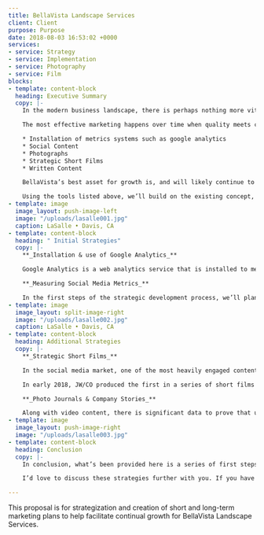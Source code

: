 ```yaml
---
title: BellaVista Landscape Services
client: Client
purpose: Purpose
date: 2018-08-03 16:53:02 +0000
services:
- service: Strategy
- service: Implementation
- service: Photography
- service: Film
blocks:
- template: content-block
  heading: Executive Summary
  copy: |-
    In the modern business landscape, there is perhaps nothing more vital to the continued success and growth of a company than social media. across all sectors of business, companies with a strong social media presence are able to continuously and consistently connect with their clients, leading to strong interpersonal relationships, and continued trust predicated on the personal touch and humanity you can demonstrate through social media. As of 2017, Facebook has over 2 billion active monthly users, Twitter has over 300 million active monthly users, and Instagram has 600 million monthly active users, and more importantly within the construction sector, LinkedIn has 450 million active monthly users.

    The most effective marketing happens over time when quality meets consistency. We will create consistent, quality content in the following ways:

    * Installation of metrics systems such as google analytics
    * Social Content
    * Photographs
    * Strategic Short Films
    * Written Content

    BellaVista’s best asset for growth is, and will likely continue to be, predicated on a strong relationship with property managers and residential homeowners throughout Northern California. The strategy has been to create a culture where clients feel personally cared for, while blvs operates on a large scale level; a small-scale feel with large-scale capabilities and quality.

    Using the tools listed above, we’ll build on the existing concept, and be able to build out a solid marketing strategy that will help blvs achieve it’s goals for growth on digital platforms over the next 2-3 years.
- template: image
  image_layout: push-image-left
  image: "/uploads/lasalle001.jpg"
  caption: LaSalle • Davis, CA
- template: content-block
  heading: " Initial Strategies"
  copy: |-
    **_Installation & use of Google Analytics_**

    Google Analytics is a web analytics service that is installed to measure user input on a website. It can track page views, seeing which pages users navigate to, can measure the amount of time spent on each page to view which content most draws users, and can provide information as to what sent the user to the website, i.e. if they were sent from a BVLS newsletter, through Facebook or other social media platforms etc. giving you the tools to be able to measure digital engagement with the content that you’ve provided on the site, and strategically place content according to those metrics.

    **_Measuring Social Media Metrics_**

    In the first steps of the strategic development process, we’ll plan out 1-2 months worth of social media content across all platforms, specifically LinkedIn, Facebook, Instagram, Pinterest, Medium, and Houzz. This content will include photographs of properties, written stories of staff, email newsletters, photo journals telling stories of the company, and sharing pertinent articles and content from within the landscape & construction industry. The goal of this will be to build an audience, measure audience engagement, and use the metrics that we’ve gathered to plan future social media content. This is how we can start to develop our long-term social media strategy, utilizing the data that we collect to push the most effective content.
- template: image
  image_layout: split-image-right
  image: "/uploads/lasalle002.jpg"
  caption: LaSalle • Davis, CA
- template: content-block
  heading: Additional Strategies
  copy: |-
    **_Strategic Short Films_**

    In the social media market, one of the most heavily engaged content types is video. In 2017, hubspot reported that 74% of all internet traffic was video content, and by 2019, Cisco has projected that 90% of all internet traffic will be video. This places a high importance on video content for Bella Vista.

    In early 2018, JW/CO produced the first in a series of short films for eyecenter optometric, telling the story of their founder. The short is meant to create a vision for who they are: a company with a small-business mindset operating on a large scale across the area. We will plan to create similar videos, telling the story of bvls. the specific content and stories will be planned out at a later time, but we will create a series of shorts to utilize on social media, and the BVLS website.

    **_Photo Journals & Company Stories_**

    Along with video content, there is significant data to prove that users engage most fully with content that includes imagery. We can create and tell stories of staff members, of the company itself, of specific properties that blvs transformed, coupled with photographs that will be shot to help tell those stories. This is a somewhat new genre of marketing type- essentially a photo journal that weaves together a narrative with the visuals, tying the story of BVLS to the power of photographic content. These stories and photos can be shared on social networks like Pinterest, Houzz, Facebook, Instagram, and [Medium](http://medium.com/), where we can create a corporate blog and utilize their format to help share the story of your company.
- template: image
  image_layout: push-image-right
  image: "/uploads/lasalle003.jpg"
- template: content-block
  heading: Conclusion
  copy: |-
    In conclusion, what’s been provided here is a series of first steps- concepts for a full-featured marketing strategy that will begin with discovering metrics that work for your company, combined with other proven tools that have been shown to work. using this proposal as a starting point, we can discuss the specific ideas and tools that can work moving forward to help you build a strong marketing strategy, which my agency will implement in the short and long term.

    I’d love to discuss these strategies further with you. If you have any more questions moving forward please don’t hesitate to reach out to me.

---
```

This proposal is for strategization and creation of short and long-term marketing plans to help facilitate continual growth for BellaVista Landscape Services.